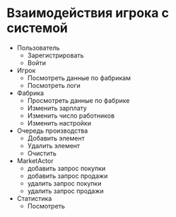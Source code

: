 # Взаимодействия игрока с системой

- Пользователь
    - Зарегистрировать
    - Войти
- Игрок
    - Посмотреть данные по фабрикам
    - Посмотреть логи
- Фабрика
    - Просмотреть данные по фабрике
    - Изменить зарплату
    - Изменить число работников
    - Изменить настройки
- Очередь производства
    - Добавить элемент
    - Удалить элемент
    - Очистить
- MarketActor
    - добавить запрос покупки
    - добавить запрос продажи
    - удалить запрос покупки
    - удалить запрос продажи
- Статистика
    - Посмотреть